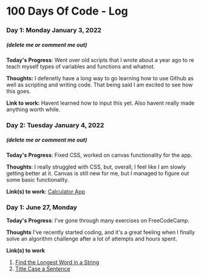 # 100 Days Of Code - Log

### Day 1: Monday January 3, 2022 
##### (delete me or comment me out)

**Today's Progress**: Went over old scripts that I wrote about a year ago to re teach myself types of variables and functions and whatnot. 

**Thoughts:** I defenetly have a long way to go learning how to use Github as well as scripting and writing code. That being said I am excited to see how this goes.

**Link to work:** Havent learned how to input this yet. Also havent really made anything worth while.

### Day 2: Tuesday January 4, 2022
##### (delete me or comment me out)

**Today's Progress**: Fixed CSS, worked on canvas functionality for the app.

**Thoughts**: I really struggled with CSS, but, overall, I feel like I am slowly getting better at it. Canvas is still new for me, but I managed to figure out some basic functionality.

**Link(s) to work**: [Calculator App](http://www.example.com)


### Day 1: June 27, Monday

**Today's Progress**: I've gone through many exercises on FreeCodeCamp.

**Thoughts** I've recently started coding, and it's a great feeling when I finally solve an algorithm challenge after a lot of attempts and hours spent.

**Link(s) to work**
1. [Find the Longest Word in a String](https://www.freecodecamp.com/challenges/find-the-longest-word-in-a-string)
2. [Title Case a Sentence](https://www.freecodecamp.com/challenges/title-case-a-sentence)
